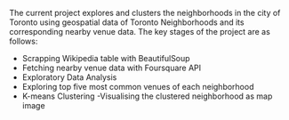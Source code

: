 The current project explores and clusters the neighborhoods in the city of Toronto using geospatial data of Toronto Neighborhoods and its corresponding nearby venue data.
The key stages of the project are as follows:
  - Scrapping Wikipedia table with BeautifulSoup
  - Fetching nearby venue data with Foursquare API
  - Exploratory Data Analysis
  - Exploring top five most common venues of each neighborhood
  - K-means Clustering
  -Visualising the clustered neighborhood as map image

